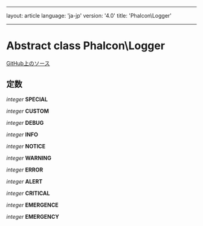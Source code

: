 * * *

layout: article language: 'ja-jp' version: '4.0' title: 'Phalcon\Logger'

* * *

# Abstract class **Phalcon\Logger**

<a href="https://github.com/phalcon/cphalcon/tree/v4.0.0/phalcon/logger.zep" class="btn btn-default btn-sm">GitHub上のソース</a>

## 定数

*integer* **SPECIAL**

*integer* **CUSTOM**

*integer* **DEBUG**

*integer* **INFO**

*integer* **NOTICE**

*integer* **WARNING**

*integer* **ERROR**

*integer* **ALERT**

*integer* **CRITICAL**

*integer* **EMERGENCE**

*integer* **EMERGENCY**